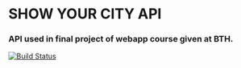 # SHOW YOUR CITY API

### API used in final project of webapp course given at BTH.

[![Build Status](https://travis-ci.org/emilfolino/showyourcity.svg?branch=master)](https://travis-ci.org/emilfolino/showyourcity)
